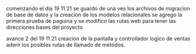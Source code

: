 comenzando el dia 19 11 21
    se guardo de una ves los archivos de migracion de base de datos y la creacion de los modelos relacionales
    se agrego la primera prueba de paguina
    y se modifico las rutas web para tener las direcciones bases del proyecto
    
avance 2 del 19 11 21
    creacion de la pantalla y controllador logico de ventas
    aderir los posibles rutas de llamado de metodos.